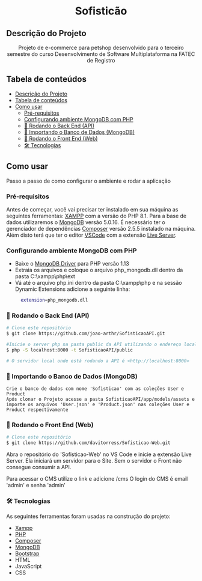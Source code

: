 <h1 align="center">Sofisticão</h1>


## Descrição do Projeto
<p align="center">Projeto de e-commerce para petshop desenvolvido para o terceiro semestre do curso Desenvolvimento de Software Multiplataforma na FATEC de Registro</p>

## Tabela de conteúdos
<!--ts-->
- [Descrição do Projeto](#descrição-do-projeto)
- [Tabela de conteúdos](#tabela-de-conteúdos)
- [Como usar](#como-usar)
  - [Pré-requisitos](#pré-requisitos)
  - [Configurando ambiente MongoDB com PHP](#configurando-ambiente-mongodb-com-php)
  - [🎲 Rodando o Back End (API)](#-rodando-o-back-end-api)
  - [🎲 Importando o Banco de Dados (MongoDB)](#-importando-o-banco-de-dados-mongodb)
  - [📱 Rodando o Front End (Web)](#-rodando-o-front-end-web)
  - [🛠 Tecnologias](#-tecnologias)
<!--te-->
## Como usar
Passo a passo de como configurar o ambiente e rodar a aplicação

### Pré-requisitos

Antes de começar, você vai precisar ter instalado em sua máquina as seguintes ferramentas:
[XAMPP](https://www.apachefriends.org/pt_br/download.html) com a versão do PHP 8.1. Para a base de dados utilizaremos o [MongoDB](https://www.mongodb.com/try/download/community) versão 5.0.16.
É necessário ter o gerenciador de dependências [Composer](https://getcomposer.org/) versão 2.5.5 instalado na máquina.
Além disto terá que ter o editor [VSCode](https://code.visualstudio.com/) com a extensão [Live Server](https://marketplace.visualstudio.com/items?itemName=ritwickdey.LiveServer).

### Configurando ambiente MongoDB com PHP

- Baixe o [MongoDB Driver](https://pecl.php.net/package/mongodb/1.13.0/windows) para PHP versão 1.13
- Extraia os arquivos e coloque o arquivo php_mongodb.dll dentro da pasta C:\xampp\php\ext
- Vá até o arquivo php.ini dentro da pasta C:\xampp\php e na sessão Dynamic Extensions adicione a seguinte linha:
  ```bash
    extension=php_mongodb.dll
  ```

### 🎲 Rodando o Back End (API)

```bash
# Clone este repositório
$ git clone https://github.com/joao-arthr/SofisticaoAPI.git

#Inicie o server php na pasta public da API utilizando o endereço localhost:8000
$ php -S localhost:8000 -t SofisticaoAPI/public

# O servidor local onde está rodando a API é <http://localhost:8000>
```


### 🎲 Importando o Banco de Dados (MongoDB)
    Crie o banco de dados com nome 'Sofisticao' com as coleções User e Product
    Após clonar o Projeto acesse a pasta SofisticaoAPI/app/models/assets e importe os arquivos 'User.json' e 'Product.json' nas coleções User e Product respectivamente

### 📱 Rodando o Front End (Web)

```bash
# Clone este repositório
$ git clone https://github.com/davitorress/Sofisticao-Web.git

```
Abra o repositório do 'Sofisticao-Web' no VS Code e inicie a extensão Live Server. Ela iniciará um servidor para o Site. Sem o servidor o Front não consegue consumir a API.

Para acessar o CMS utilize o link e adicione /cms
O login do CMS é email 'admin' e senha 'admin'



### 🛠 Tecnologias

As seguintes ferramentas foram usadas na construção do projeto:

- [Xampp](https://www.apachefriends.org/pt_br/download.html)
- [PHP](https://php.net/)
- [Composer](https://getcomposer.org/)
- [MongoDB](https://www.mongodb.com/)
- [Bootstrap](https://getbootstrap.com/)
- HTML
- JavaScript
- CSS
